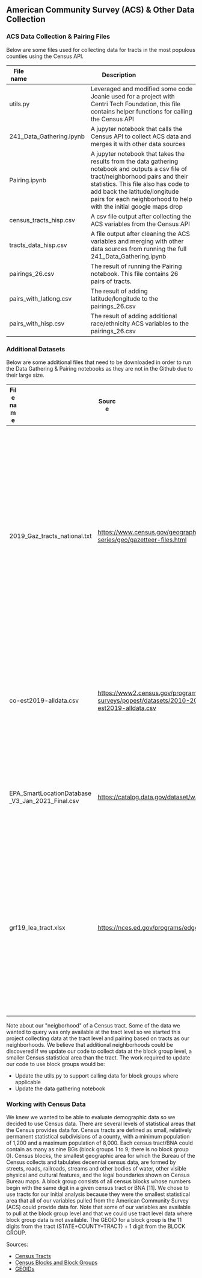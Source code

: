 ## American Community Survey (ACS) & Other Data Collection

### ACS Data Collection & Pairing Files
Below are some files used for collecting data for tracts in the most populous counties using the Census API.

| <div style="width:50px">File name</div> |  <div style="width:150px">Description</div> |
| --- | --- |
| utils.py | Leveraged and modified some code Joanie used for a project with Centri Tech Foundation, this file contains helper functions for calling the Census API |
| 241_Data_Gathering.ipynb | A jupyter notebook that calls the Census API to collect ACS data and merges it with other data sources |
| Pairing.ipynb | A jupyter notebook that takes the results from the data gathering notebook and outputs a csv file of tract/neighborhood pairs and their statistics. This file also has code to add back the latitude/longitude pairs for each neighborhood to help with the initial google maps drop |
| census_tracts_hisp.csv | A csv file output after collecting the ACS variables from the Census API |
| tracts_data_hisp.csv | A file output after cleaning the ACS variables and merging with other data sources from running the full 241_Data_Gathering.ipynb |
| pairings_26.csv |  The result of running the Pairing notebook. This file contains 26 pairs of tracts. |
| pairs_with_latlong.csv | The result of adding latitude/longitude to the pairings_26.csv |
| pairs_with_hisp.csv | The result of adding additional race/ethnicity ACS variables to the pairings_26.csv |


### Additional Datasets
Below are some additional files that need to be downloaded in order to run the Data Gathering & Pairing notebooks as they are not in the Github due to their large size.

| <div style="width:20px">File name</div> | <div style="width:50px">Source </div>| <div style="width:75px">Description</div> |
| --- | --- | --- |
| 2019_Gaz_tracts_national.txt | https://www.census.gov/geographies/reference-files/time-series/geo/gazetteer-files.html | A file mapping census tract IDs to land area to use to calculate population and housing densities. Note because we are pulling data from ACS5 2019, we need to use the 2019 tracts and not the 2020 or 2021 tracts which are slightly different. |
| co-est2019-alldata.csv | https://www2.census.gov/programs-surveys/popest/datasets/2010-2019/counties/totals/co-est2019-alldata.csv | A file containing the population estimates for all counties in the US. This is used to identify the most populous counties. |
| EPA_SmartLocationDatabase _V3_Jan_2021_Final.csv | https://catalog.data.gov/dataset/walkability-index | A file mapping census tract ID to walkability index. This dataset says it uses 2019 Census groups. |
| grf19_lea_tract.xlsx | https://nces.ed.gov/programs/edge/Geographic/RelationshipFiles | A file mapping census tract id to school district name/ID. The link downloads a zip that has this info in a variety of formats, but you should look for the format that references tracts. Note use 2019! |


Note about our "neigborhood" of a Census tract. Some of the data we wanted to query was only available at the tract level so we started this project collecting data at the tract level and pairing based on tracts as our neighborhoods. We believe that additional neighborhoods could be discovered if we update our code to collect data at the block group level, a smaller Census statistical area than the tract. The work required to update our code to use block groups would be:
* Update the utils.py to support calling data for block groups where applicable
* Update the data gathering notebook 

### Working with Census Data
We knew we wanted to be able to evaluate demographic data so we decided to use Census data. There are several levels of statistical areas that the Census provides data for. Census tracts are defined as small, relatively permanent statistical subdivisions of a county, with a minimum population of 1,200 and a maximum population of 8,000. Each census tract/BNA could contain as many as nine BGs (block groups 1 to 9; there is no block group 0). Census blocks, the smallest geographic area for which the Bureau of the Census collects and tabulates decennial census data, are formed by streets, roads, railroads, streams and other bodies of water, other visible physical and cultural features, and the legal boundaries shown on Census Bureau maps. A block group consists of all census blocks whose numbers begin with the same digit in a given census tract or BNA [11]. We chose to use tracts for our initial analysis because they were the smallest statistical area that all of our variables pulled from the American Community Survey (ACS) could provide data for. Note that some of our variables are available to pull at the block group level and that we could use tract level data where block group data is not available. The GEOID for a block group is the 11 digits from the tract (STATE+COUNTY+TRACT) + 1 digit from the BLOCK GROUP.

Sources:
* [Census Tracts](https://www2.census.gov/geo/pdfs/education/CensusTracts.pdf)
* [Census Blocks and Block Groups](https://www2.census.gov/geo/pdfs/reference/GARM/Ch11GARM.pdf)
* [GEOIDs](https://www.census.gov/programs-surveys/geography/guidance/geo-identifiers.html)

